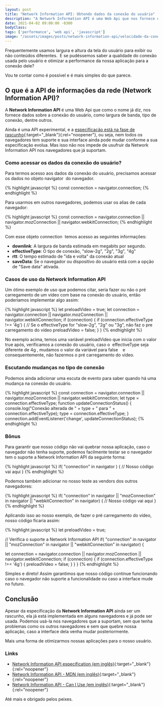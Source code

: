 ```yaml
---
layout: post
title: "Network Information API: Obtendo dados da conexão do usuário"
description: "A Network Information API é uma Web Api que nos fornece dados sobre a conexão do usuário, como largura de banda, tipo de conexão, dentre outros. Vamos descobrir como usá-la!"
date: 2021-04-02 09:00:00 -0300
bodyClass:
tags: ['performance', 'web api', 'javascript']
image: "/assets/images/posts/network-information-api/velocidade-da-conexao-de-internet.jpg"
---
```


Frequentemente usamos largura e altura da tela do usuário para exibir ou não conteúdos diferentes.  E se pudéssemos saber a qualidade do conexão usada pelo usuário e otimizar a performance da nossa aplicação para a conexão dele?

Vou te contar como é possível e é mais simples do que parece.

## O que é a API de informações da rede (Network Information API)?


A **Network Information API** é uma Web Api que como o nome já diz, nos fornece dados sobre a conexão do usuário, como largura de banda, tipo de conexão, dentre outros.

Ainda é uma API experimental, e a [especificação está na fase de rascunho](https://wicg.github.io/netinfo/){:target="_blank"}{:rel="noopener"}, ou seja, nem todos os navegadores tem suporte e sua interface ainda pode mudar conforme a sua especificação evolua. Mas isso não nos impede de usufruir da Network Information API nos navegadores que já suportam.

### Como acessar os dados da conexão do usuário?

Para termos acesso aos dados da conexão do usuário, precisamos acessar os dados no objeto navigator  do navegador.

{% highlight javascript %}
const connection = navigator.connection;
{% endhighlight %}

Para usarmos em outros navegadores, podemos usar os alias de cada navegador:

{% highlight javascript %}
const connection = navigator.connection || navigator.mozConnection || navigator.webkitConnection;
{% endhighlight %}

Com esse objeto connection  temos acesso as seguintes informações:

- **downlink**: A largura de banda estimada em megabits por segundo.
- **effectiveType**: O tipo de conexão, "slow-2g", "2g", "3g", "4g"
- **rtt**: O tempo estimado de "ida e volta" da conexão atual
- **saveData**: Se o navegador ou dispositivo do usuário está com a opção de "Save data" ativada.


### Casos de uso da Network Information API


Um ótimo exemplo de uso que podemos citar, seria fazer ou não o pré carregamento de um vídeo com base na conexão do usuário, então poderíamos implementar algo assim:

{% highlight javascript %}
let preloadVideo = true;
let connection = navigator.connection || navigator.mozConnection || navigator.webkitConnection;
if (connection) {
  if (connection.effectiveType !== '4g') {
    // Se o effectiveType for "slow-2g", "2g" ou "3g", não faz o pre carregamento do vídeo
    preloadVideo = false;
  }
}
{% endhighlight %}

No exemplo acima, temos uma variável preloadVideo que inicia com o valor true após, verificamos a conexão do usuário, caso o  effectiveType  seja diferente de 4g , mudamos o valor da variável para false    e consequentemente, não fazermos o pré carregamento do vídeo.

### Escutando mudanças no tipo de conexão


Podemos ainda adicionar uma escuta de evento para saber quando há uma mudança na conexão do usuário.

{% highlight javascript %}
const connection = navigator.connection || navigator.mozConnection || navigator.webkitConnection;
let type = connection.effectiveType;
function updateConnectionStatus() {
  console.log("Conexão alterada de " + type + " para " + connection.effectiveType);
  type = connection.effectiveType;
}
connection.addEventListener('change', updateConnectionStatus);
{% endhighlight %}


### Bônus

Para garantir que nosso código não vai quebrar nossa aplicação, caso o navegador não tenha suporte, podemos facilmente testar se o navegador tem o suporte a Network Information API da seguinte forma:

{% highlight javascript %}
if( "connection" in navigator ) {
  // Nosso código vai aqui
}
{% endhighlight %}

Podemos também adicionar no nosso teste as vendors dos outros navegadores:

{% highlight javascript %}
if( "connection" in navigator || "mozConnection" in navigator || "webkitConnection" in navigator) {
  // Nosso código vai aqui
}
{% endhighlight %}

Aplicando isso ao nosso exemplo, de fazer o pré carregamento do vídeo, nosso código ficaria assim:

{% highlight javascript %}
let preloadVideo = true;

// Verifica o suporte a Network Information API
if( "connection" in navigator || "mozConnection" in navigator || "webkitConnection" in navigator) {

  let connection = navigator.connection || navigator.mozConnection || navigator.webkitConnection;
  if (connection) {
    if (connection.effectiveType !== '4g') {
      preloadVideo = false;
    }
  }
}
{% endhighlight %}

Simples e direto! Assim garantimos que nosso código continue funcionando caso o navegador não suporte a funcionalidade ou caso a interface mude no futuro.

## Conclusão

Apesar da especificação da **Network Information API** ainda ser um rascunho, ela já está implementada em alguns navegadores e já pode ser usada. Podemos usá-la nos navegadores que a suportam, sem que tenha problemas como os outros navegadores e sem que quebre nossa aplicação, caso a interface dela venha mudar posteriormente.

Mais uma forma de otimizarmos nossas aplicações para o nosso usuário.

### Links

- [Network Information API especification (em inglês)](https://wicg.github.io/netinfo/){:target="_blank"}{:rel="noopener"}
- [Network Information API - MDN (em inglês)](https://developer.mozilla.org/en-US/docs/Web/API/Network_Information_API){:target="_blank"}{:rel="noopener"}
- [Network Information API - Can I Use (em inglês)](https://caniuse.com/?search=navigator.connection){:target="_blank"}{:rel="noopener"}

Até mais e obrigado pelos peixes.
